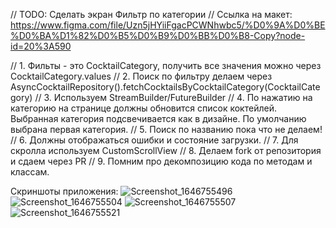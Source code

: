 
// TODO: Сделать экран Фильтр по категории
// Ссылка на макет: https://www.figma.com/file/Uzn5jHYiiFgacPCWNhwbc5/%D0%9A%D0%BE%D0%BA%D1%82%D0%B5%D0%B9%D0%BB%D0%B8-Copy?node-id=20%3A590

// 1. Фильты - это CocktailCategory, получить все значения можно через CocktailCategory.values
// 2. Поиск по фильтру делаем через AsyncCocktailRepository().fetchCocktailsByCocktailCategory(CocktailCategory)
// 3. Используем StreamBuilder/FutureBuilder
// 4. По нажатию на категорию на странице должны обновится список коктейлей. Выбранная категория подсвечивается как в дизайне. По умолчанию выбрана первая категория.
// 5. Поиск по названию пока что не делаем!
// 6. Должны отображаться ошибки и состояние загрузки.
// 7. Для скролла используем CustomScrollView
// 8. Делаем fork от репозитория и сдаем через PR
// 9. Помним про декомпозицию кода по методам и классам.

Скриншоты приложения:
![Screenshot_1646755496](https://user-images.githubusercontent.com/3978824/157278242-4c8dda3e-1656-470b-98d2-657a258c26a6.png)
![Screenshot_1646755504](https://user-images.githubusercontent.com/3978824/157278251-3cda4266-7e1a-43b4-93a0-5d367d611972.png)
![Screenshot_1646755507](https://user-images.githubusercontent.com/3978824/157278262-05cba087-3ce8-4902-ad25-506721e85821.png)
![Screenshot_1646755521](https://user-images.githubusercontent.com/3978824/157278268-75d210b4-3342-4b89-b529-3e2f6f2afacf.png)
